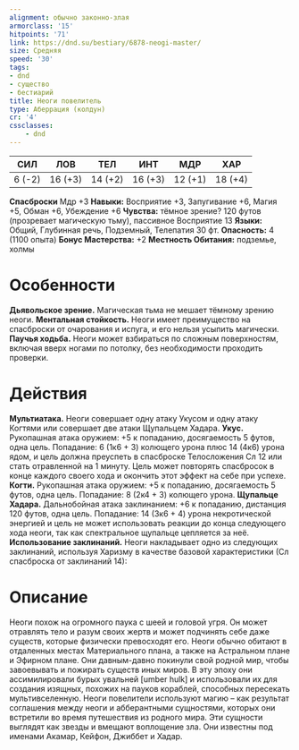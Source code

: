 ```yaml
---
alignment: обычно законно-злая
armorclass: '15'
hitpoints: '71'
link: https://dnd.su/bestiary/6878-neogi-master/
size: Средняя
speed: '30'
tags:
- dnd
- существо
- бестиарий
title: Неоги повелитель
type: Аберрация (колдун)
cr: '4'
cssclasses:
    - dnd
---
```



| СИЛ | ЛОВ | ТЕЛ | ИНТ | МДР | ХАР |
|---|---|---|---|---|---|
| 6 (-2) | 16 (+3) | 14 (+2) | 16 (+3) | 12 (+1) | 18 (+4) |
**Спасброски** Мдр +3
**Навыки:** Восприятие +3, Запугивание +6, Магия +5, Обман +6, Убеждение +6
**Чувства:** тёмное зрение? 120 футов (прозревает магическую тьму), пассивное Восприятие 13
**Языки:** Общий, Глубинная речь, Подземный, Телепатия 30 фт.
**Опасность:** 4 (1100 опыта)
**Бонус Мастерства:** +2
**Местность Обитания:** подземье, холмы


# Особенности
**Дьявольское зрение.** Магическая тьма не мешает тёмному зрению неоги.
**Ментальная стойкость.** Неоги имеет преимущество на спасброски от очарования и испуга, и его нельзя усыпить магически.
**Паучья ходьба.** Неоги может взбираться по сложным поверхностям, включая вверх ногами по потолку, без необходимости проходить проверки.


# Действия
**Мультиатака.** Неоги совершает одну атаку Укусом и одну атаку Когтями или совершает две атаки Щупальцем Хадара.
**Укус.** Рукопашная атака оружием: +5 к попаданию, досягаемость 5 футов, одна цель. Попадание: 6 (1к6 + 3) колющего урона плюс 14 (4к6) урона ядом, и цель должна преуспеть в спасброске Телосложения Сл 12 или стать отравленной на 1 минуту. Цель может повторять спасбросок в конце каждого своего хода и окончить этот эффект на себе при успехе.
**Когти.** Рукопашная атака оружием: +5 к попаданию, досягаемость 5 футов, одна цель. Попадание: 8 (2к4 + 3) колющего урона.
**Щупальце Хадара.** Дальнобойная атака заклинанием: +6 к попаданию, дистанция 120 футов, одна цель. Попадание: 14 (3к6 + 4) урона некротической энергией и цель не может использовать реакции до конца следующего хода неоги, так как спектральное щупальце цепляется за неё.
**Использование заклинаний.** Неоги накладывает одно из следующих заклинаний, используя Харизму в качестве базовой характеристики (Сл спасброска от заклинаний 14):


# Описание
Неоги похож на огромного паука с шеей и головой угря. Он может отравлять тело и разум своих жертв и может подчинять себе даже существ, которые физически превосходят его. Неоги обычно обитают в отдаленных местах Материального плана, а также на Астральном плане и Эфирном плане. Они давным-давно покинули свой родной мир, чтобы завоевывать и пожирать существ иных миров. В эту эпоху они ассимилировали бурых увальней [umber hulk] и использовали их для создания изящных, похожих на пауков кораблей, способных пересекать мультивселенную. Неоги повелители используют магию – как результат соглашения между неоги и абберантными сущностями, которых они встретили во время путешествия из родного мира. Эти сущности выглядят как звезды и вмещают воплощение зла. Они известны под именами Акамар, Кейфон, Джиббет и Хадар.